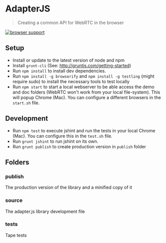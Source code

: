 # AdapterJS

> Creating a common API for WebRTC in the browser

[![browser support](https://ci.testling.com/Temasys/AdapterJS.png)
](https://ci.testling.com/Temasys/AdapterJS)

## Setup

- Install or update to the latest version of node and npm
- Install `grunt-cli` (See: http://gruntjs.com/getting-started)
- Run `npm install` to install dev dependencies.
- Run `npm install -g browserify` and `npm install -g testling` (might require sudo) to install the necessary tools to test locally
- Run `npm start` to start a local webserver to be able access the demo and doc folders (WebRTC won't work from your local file-system). This will popup Chrome (Mac). You can configure a different browsers in the `start.sh` file.

## Development

- Run `npm test` to execute jshint and run the tests in your local Chrome (Mac). You can configure this in the `test.sh` file.
- Run `grunt jshint` to run jshint on its own.
- Run `grunt publish` to create production version in `publish` folder

## Folders

### publish

The production version of the library and a minified copy of it

### source

The adapter.js library development file

### tests

Tape tests
